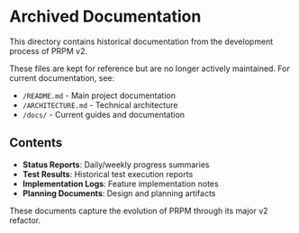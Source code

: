 # Archived Documentation

This directory contains historical documentation from the development process of PRPM v2.

These files are kept for reference but are no longer actively maintained. For current documentation, see:

- `/README.md` - Main project documentation
- `/ARCHITECTURE.md` - Technical architecture
- `/docs/` - Current guides and documentation

## Contents

- **Status Reports**: Daily/weekly progress summaries
- **Test Results**: Historical test execution reports
- **Implementation Logs**: Feature implementation notes
- **Planning Documents**: Design and planning artifacts

These documents capture the evolution of PRPM through its major v2 refactor.
